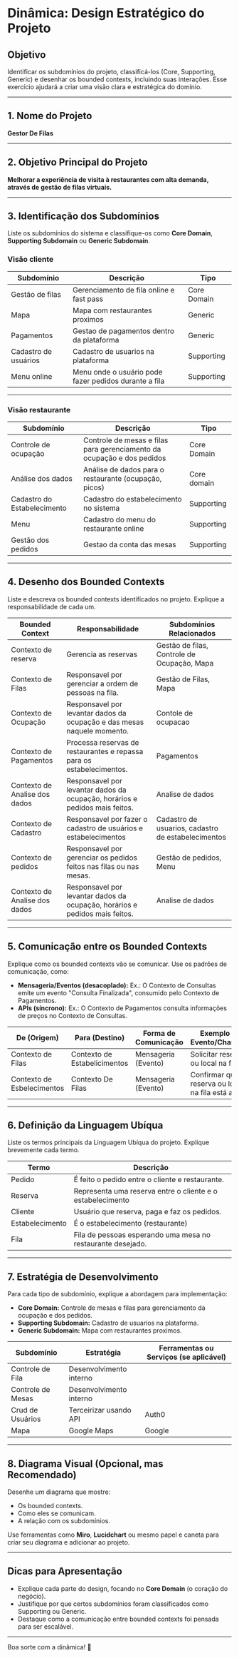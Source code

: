 # Dinâmica: Design Estratégico do Projeto

## Objetivo
Identificar os subdomínios do projeto, classificá-los (Core, Supporting, Generic) e desenhar os bounded contexts, incluindo suas interações. Esse exercício ajudará a criar uma visão clara e estratégica do domínio.

---

## 1. Nome do Projeto
**Gestor De Filas**

---

## 2. Objetivo Principal do Projeto
**Melhorar a experiência de visita à restaurantes com alta demanda, através de gestão de filas virtuais.**  


---

## 3. Identificação dos Subdomínios
Liste os subdomínios do sistema e classifique-os como **Core Domain**, **Supporting Subdomain** ou **Generic Subdomain**.

### Visão cliente
| **Subdomínio**              | **Descrição**                                                                                      | **Tipo**         |
|-----------------------------|--------------------------------------------------------------------------------------------------|------------------|
| Gestão de filas             | Gerenciamento de fila online e fast pass                                                        | Core Domain      |
| Mapa                        | Mapa com restaurantes proximos                                                                  | Generic          |
| Pagamentos                  | Gestao de pagamentos dentro da plataforma                                                       | Generic          |
| Cadastro de usuários        | Cadastro de usuarios na plataforma                                                              | Supporting       |
| Menu online        | Menu onde o usuário pode fazer pedidos durante a fila                                                    | Supporting       |

---
### Visão restaurante
| **Subdomínio**              | **Descrição**                                                                                      | **Tipo**         |
|-----------------------------|--------------------------------------------------------------------------------------------------|------------------|
| Controle de ocupação        | Controle de mesas e filas para gerenciamento da ocupação e dos pedidos                           | Core Domain      |
| Análise dos dados           | Análise de dados para o restaurante (ocupação, picos)                                            | Core domain      |
| Cadastro do Estabelecimento | Cadastro do estabelecimento no sistema                                                           | Supporting       |
| Menu                        | Cadastro do menu do restaurante online                                                           | Supporting       |
| Gestão dos pedidos          | Gestao da conta das mesas                                                                        | Supporting       |

---

## 4. Desenho dos Bounded Contexts
Liste e descreva os bounded contexts identificados no projeto. Explique a responsabilidade de cada um.

| **Bounded Context**           | **Responsabilidade**                                                                                 | **Subdomínios Relacionados** |
|-------------------------------|-----------------------------------------------------------------------------------------------------|-----------------------------|
| Contexto de reserva  | Gerencia as reservas        | Gestão de filas, Controle de Ocupação, Mapa         |
| Contexto de Filas   | Responsavel por gerenciar a ordem de pessoas na fila.                              | Gestão de Filas, Mapa |
| Contexto de Ocupação   | Responsavel por levantar dados da ocupação e das mesas naquele momento.  | Contole de ocupacao |
| Contexto de Pagamentos   | Processa reservas de restaurantes e repassa para os estabelecimentos.                              | Pagamentos                  |
| Contexto de Analise dos dados   | Responsavel por levantar dados da ocupação, horários e pedidos mais feitos.                              | Analise de dados |
| Contexto de Cadastro  | Responsavel por fazer o cadastro de usuários e estabelecimentos                 | Cadastro de usuarios, cadastro de estabelecimentos |
| Contexto de pedidos   | Responsavel por gerenciar os pedidos feitos nas filas ou nas mesas.                              | Gestão de pedidos, Menu |
| Contexto de Analise dos dados   | Responsavel por levantar dados da ocupação, horários e pedidos mais feitos.                              | Analise de dados |

---

## 5. Comunicação entre os Bounded Contexts
Explique como os bounded contexts vão se comunicar. Use os padrões de comunicação, como:
- **Mensageria/Eventos (desacoplado):** Ex.: O Contexto de Consultas emite um evento "Consulta Finalizada", consumido pelo Contexto de Pagamentos.
- **APIs (síncrono):** Ex.: O Contexto de Pagamentos consulta informações de preços no Contexto de Consultas.

| **De (Origem)**              | **Para (Destino)**          | **Forma de Comunicação**    | **Exemplo de Evento/Chamada**                  |
|------------------------------|-----------------------------|-----------------------------|-----------------------------------------------|
| Contexto de Filas            | Contexto de Estabelicimentos      | Mensageria (Evento)         | Solicitar reserva ou local na fila                        |
| Contexto de Esbelecimentos   | Contexto De Filas      | Mensageria (Evento)                         | Confirmar que a reserva ou local na fila está ativa      |

---

## 6. Definição da Linguagem Ubíqua
Liste os termos principais da Linguagem Ubíqua do projeto. Explique brevemente cada termo.

| **Termo**                    | **Descrição**                                                                                   |
|------------------------------|-----------------------------------------------------------------------------------------------|
| Pedido              | É feito o pedido entre o cliente e restaurante.                                                       |
| Reserva              | Representa uma reserva entre o cliente e o estabelecimento                                                       |
| Cliente               | Usuário que reserva, paga e faz os pedidos.                                                      |
| Estabelecimento                 | É o estabelecimento (restaurante)                                                 |
| Fila                 | Fila de pessoas esperando uma mesa no restaurante desejado.                                                 |

---

## 7. Estratégia de Desenvolvimento
Para cada tipo de subdomínio, explique a abordagem para implementação:
- **Core Domain:** Controle de mesas e filas para gerenciamento da ocupação e dos pedidos.
- **Supporting Subdomain:** Cadastro de usuarios na plataforma.
- **Generic Subdomain:** Mapa com restaurantes proximos.

| **Subdomínio**              | **Estratégia**                         | **Ferramentas ou Serviços (se aplicável)** |
|-----------------------------|----------------------------------------|-------------------------------------------|
| Controle de Fila            | Desenvolvimento interno                |                                           |
| Controle de Mesas           | Desenvolvimento interno   |                                      |
| Crud de Usuários            | Terceirizar usando API          | Auth0                                    |
| Mapa            | Google Maps          | Google                                    |

---

## 8. Diagrama Visual (Opcional, mas Recomendado)
Desenhe um diagrama que mostre:
- Os bounded contexts.
- Como eles se comunicam.
- A relação com os subdomínios.

Use ferramentas como **Miro**, **Lucidchart** ou mesmo papel e caneta para criar seu diagrama e adicionar ao projeto.

---

## Dicas para Apresentação
- Explique cada parte do design, focando no **Core Domain** (o coração do negócio).
- Justifique por que certos subdomínios foram classificados como Supporting ou Generic.
- Destaque como a comunicação entre bounded contexts foi pensada para ser escalável.

---

Boa sorte com a dinâmica! 🚀
